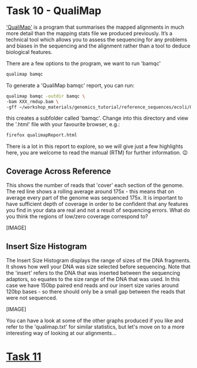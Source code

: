 # Task 10 - QualiMap
['QualiMap'](http://qualimap.bioinfo.cipf.es/) is a program that summarises the mapped alignments in much more detail than the mapping stats file we produced previously. It’s a technical tool which allows you to assess the sequencing for any problems and biases in the sequencing and the alignment rather than a tool to deduce biological features.

There are a few options to the program, we want to run 'bamqc'
```bash
qualimap bamqc
```

To generate a 'QualiMap bamqc' report, you can run:
```bash
qualimap bamqc -outdir bamqc \
-bam XXX_rmdup.bam \
-gff ~/workshop_materials/genomics_tutorial/reference_sequences/ecoli/GCF_000005845.2_ASM584v2_genomic.gff
```

this creates a subfolder called 'bamqc'. Change into this directory and view the '.html' file with your favourite browser, e.g.:
```bash
firefox qualimapReport.html
```

There is a lot in this report to explore, so we will give just a few highlights here, you are welcome to read the manual (RTM) for further information. :wink:

## Coverage Across Reference
This shows the number of reads that 'cover' each section of the genome. The red line shows a rolling average around 175x - this means that on average every part of the genome was sequenced 175x. It is important to have sufficient depth of coverage in order to be confident that any features you find in your data are real and not a result of sequencing errors. What do you think the regions of low/zero coverage correspond to?

[IMAGE]

## Insert Size Histogram
The Insert Size Histogram displays the range of sizes of the DNA fragments. It shows how well your DNA was size selected before sequencing. Note that the 'insert' refers to the DNA that was inserted between the sequencing adaptors, so equates to the size range of the DNA that was used. In this case we have 150bp paired end reads and our insert size varies around 120bp bases - so there should only be a small gap between the reads that were not sequenced.

[IMAGE]

You can have a look at some of the other graphs produced if you like and refer to the 'qualimap.txt' for similar statistics, but let's move on to a more interesting way of looking at our alignments...

# [Task 11]()
